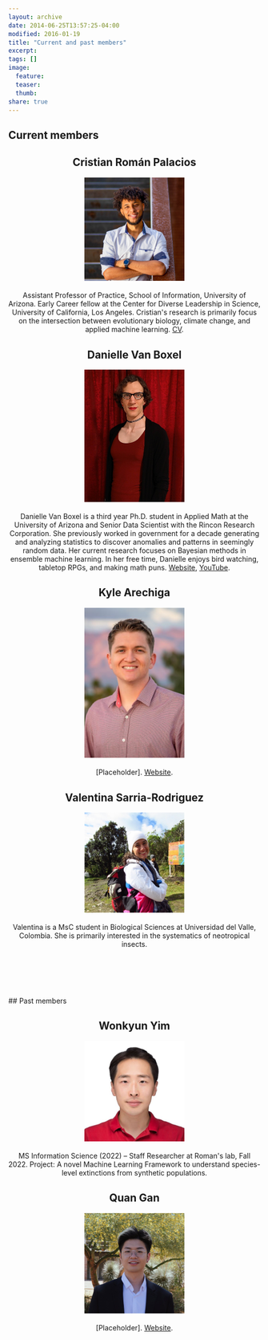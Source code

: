 ```yaml
---
layout: archive
date: 2014-06-25T13:57:25-04:00
modified: 2016-01-19
title: "Current and past members"
excerpt:
tags: []
image:
  feature:
  teaser:
  thumb:
share: true
---
```


## Current members

<div class="tiles">

<div class="tile">
  <h2 class="post-title"  style="text-align: center; width: 100%;" itemprop="headline">Cristian Román Palacios</h2>
  <p align="center">
  <img src="images/Cristian.jpg" width="200">  <br> <br>
  Assistant Professor of Practice, School of Information, University of Arizona. Early Career fellow at the Center for Diverse Leadership in Science, University of California, Los Angeles. Cristian's research is primarily focus on the intersection between evolutionary biology, climate change, and applied machine learning. <a href="https://cromanpa94.github.io/cromanpa//CV/">CV</a>.
  </p>
</div><!-- /.tile -->

<div class="tile">
  <h2 class="post-title"  style="text-align: center; width: 100%;" itemprop="headline">Danielle Van Boxel</h2>
  <p align="center">
  <img src="images/danielle_vb_profile.jpg" width="200">  <br> <br>
  Danielle Van Boxel is a third year Ph.D. student in Applied Math at the University of Arizona and Senior Data Scientist with the Rincon Research Corporation. She previously worked in government for a decade generating and analyzing statistics to discover anomalies and patterns in seemingly random data. Her current research focuses on Bayesian methods in ensemble machine learning. In her free time, Danielle enjoys bird watching, tabletop RPGs, and making math puns. <a href="https://appliedmath.arizona.edu/person/danielle-van-boxel">Website</a>, <a href="https://www.youtube.com/@DanVanBoxel">YouTube</a>.
  </p>
</div><!-- /.tile -->

<div class="tile">
  <h2 class="post-title"  style="text-align: center; width: 100%;" itemprop="headline">Kyle Arechiga</h2>
  <p align="center">
  <img src="images/KyleA.jpg" width="200">  <br> <br>
  [Placeholder]. <a href="https://www.linkedin.com/in/kyle-arechiga-007a92132">Website</a>.
  </p>
</div><!-- /.tile -->

<div class="tile">
  <h2 class="post-title"  style="text-align: center; width: 100%;" itemprop="headline">Valentina Sarria-Rodriguez</h2>
  <p align="center">
  <img src="images/Valentina.jpg" width="200">  <br> <br>
  Valentina is a MsC student in Biological Sciences at Universidad del Valle, Colombia. She is primarily interested in the systematics of neotropical insects.
  </p>
</div><!-- /.tile -->


<br> <br> <br> <br>
<div class="tiles">
## Past members
</div><!-- /.tile -->

<div class="tiles">

<div class="tile">
  <h2 class="post-title"  style="text-align: center; width: 100%;" itemprop="headline">Wonkyun Yim</h2>
  <p align="center">
  <img src="images/Wonkyun.jpg" width="200">  <br> <br>
  MS Information Science (2022) – Staff Researcher at Roman's lab, Fall 2022. Project: A novel Machine Learning Framework to understand species-level extinctions from synthetic populations.
  </p>
</div>

<div class="tile">
  <h2 class="post-title"  style="text-align: center; width: 100%;" itemprop="headline">Quan Gan</h2>
  <p align="center">
  <img src="images/Quan.jpg" width="200">  <br> <br>
  [Placeholder]. <a href="https://www.linkedin.com/in/quan-gan-028a78172">Website</a>.
  </p>
</div><!-- /.tile -->
</div><!-- /.tile -->
</div><!-- /.tiles -->


 <br> <br> <br> <br>

